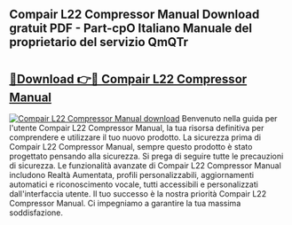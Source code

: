 ## Compair L22 Compressor Manual Download gratuit PDF - Part-cpO Italiano Manuale del proprietario del servizio QmQTr

# <h2><a href="http://dfg6kj.blite.top/?on=Compair+L22+Compressor+Manual">🔗Download 👉🔴 Compair L22 Compressor Manual</a></h2>

[![Compair L22 Compressor Manual download](https://i.imgur.com/lujVjoI.png)](http://dfg6kj.blite.top/?on=Compair+L22+Compressor+Manual)
Benvenuto nella guida per l'utente Compair L22 Compressor Manual, la tua risorsa definitiva per comprendere e utilizzare il tuo nuovo prodotto. La sicurezza prima di Compair L22 Compressor Manual, sempre questo prodotto è stato progettato pensando alla sicurezza. Si prega di seguire tutte le precauzioni di sicurezza. Le funzionalità avanzate di Compair L22 Compressor Manual includono Realtà Aumentata, profili personalizzabili, aggiornamenti automatici e riconoscimento vocale, tutti accessibili e personalizzati dall'interfaccia utente. Il tuo successo è la nostra priorità Compair L22 Compressor Manual. Ci impegniamo a garantire la tua massima soddisfazione.
